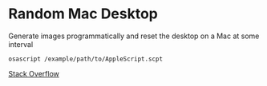 # Random Mac Desktop

Generate images programmatically and reset the desktop on a Mac at some interval

	osascript /example/path/to/AppleScript.scpt

[Stack Overflow](https://apple.stackexchange.com/questions/168926/run-applescript-for-specific-monitor)